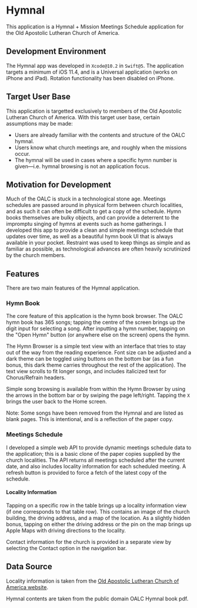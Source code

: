 # Hymnal

This application is a Hymnal + Mission Meetings Schedule application for the Old Apostolic Lutheran Church of America.

## Development Environment

The Hymnal app was developed in `Xcode@10.2` in `Swift@5`. The application targets a minimum of iOS 11.4, and is a Universal application (works on iPhone and iPad). Rotation functionality has been disabled on iPhone.

## Target User Base

This application is targetted exclusively to members of the Old Apostolic Lutheran Church of America. With this target user base, certain assumptions may be made:

- Users are already familiar with the contents and structure of the OALC hymnal.
- Users know what church meetings are, and roughly when the missions occur.
- The hymnal will be used in cases where a specific hymn number is given—i.e. hymnal browsing is not an application focus.

## Motivation for Development

Much of the OALC is stuck in a technological stone age. Meetings schedules are passed around in physical form between church localities, and as such it can often be difficult to get a copy of the schedule. Hymn books themselves are bulky objects, and can provide a deterrent to the impromptu singing of hymns at events such as home gatherings. I developed this app to provide a clean and simple meetings schedule that updates over time, as well as a beautiful hymn book UI that is always available in your pocket. Restraint was used to keep things as simple and as familiar as possible, as technological advances are often heavily scrutinized by the church members.

## Features

There are two main features of the Hymnal application.

### Hymn Book

The core feature of this application is the hymn book browser. The OALC hymn book has 365 songs; tapping the centre of the screen brings up the digit input for selecting a song. After inputting a hymn number, tapping on the "Open Hymn" button (or anywhere else on the screen) opens the hymn.

The Hymn Browser is a simple text view with an interface that tries to stay out of the way from the reading experience. Font size can be adjusted and a dark theme can be toggled using buttons on the bottom bar (as a fun bonus, this dark theme carries throughout the rest of the application). The text view scrolls to fit longer songs, and includes italicized text for Chorus/Refrain headers.

Simple song browsing is available from within the Hymn Browser by using the arrows in the bottom bar or by swiping the page left/right. Tapping the `X` brings the user back to the Home screen.

Note: Some songs have been removed from the Hymnal and are listed as blank pages. This is intentional, and is a reflection of the paper copy.

### Meetings Schedule

I developed a simple web API to provide dynamic meetings schedule data to the application; this is a basic clone of the paper copies supplied by the church localities. The API returns all meetings scheduled after the current date, and also includes locality information for each scheduled meeting. A refresh button is provided to force a fetch of the latest copy of the schedule.

#### Locality Information

Tapping on a specific row in the table brings up a locality information view (if one corresponds to that table row). This contains an image of the church building, the driving address, and a map of the location. As a slightly hidden bonus, tapping on either the driving address or the pin on the map brings up Apple Maps with driving directions to the locality.

Contact information for the church is provided in a separate view by selecting the Contact option in the navigation bar.

## Data Source

Locality information is taken from the [Old Apostolic Lutheran Church of America website](https://www.oldapostoliclutheranchurch.org).

Hymnal contents are taken from the public domain OALC Hymnal book pdf.
